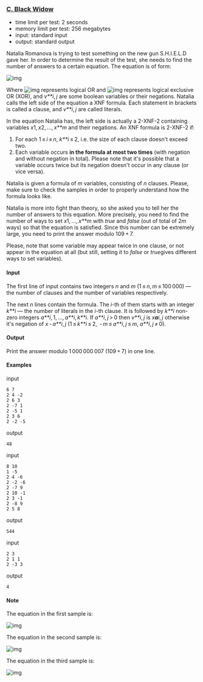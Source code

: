 ### [C. Black Widow](http://codeforces.com/problemset/problem/704/C)

- time limit per test: 2 seconds
- memory limit per test: 256 megabytes
- input: standard input
- output: standard output

Natalia Romanova is trying to test something on the new gun S.H.I.E.L.D gave her. In order to determine the result of the test, she needs to find the number of answers to a certain equation. The equation is of form:

![img](http://codeforces.com/predownloaded/0d/63/0d637ea7cd9d50e60ff47db836c3a91e0eb849b0.png)

Where ![img](http://codeforces.com/predownloaded/f6/6d/f66d5a8baeb3645356745f84de710ee8bca95c8d.png) represents logical OR and ![img](http://codeforces.com/predownloaded/7b/ea/7beade55e90846d70020a3d03521d3458b66751b.png) represents logical exclusive OR (XOR), and *v**i*, *j* are some boolean variables or their negations. Natalia calls the left side of the equation a XNF formula. Each statement in brackets is called a clause, and *v**i*, *j* are called literals.

In the equation Natalia has, the left side is actually a 2-XNF-2 containing variables *x*1, *x*2, ..., *x**m* and their negations. An XNF formula is 2-XNF-2 if:

1. For each 1 ≤ *i* ≤ *n*, *k**i* ≤ 2, i.e. the size of each clause doesn't exceed two.
2. Each variable occurs **in the formula at most two times** (with negation and without negation in total). Please note that it's possible that a variable occurs twice but its negation doesn't occur in any clause (or vice versa).

Natalia is given a formula of *m* variables, consisting of *n* clauses. Please, make sure to check the samples in order to properly understand how the formula looks like.

Natalia is more into fight than theory, so she asked you to tell her the number of answers to this equation. More precisely, you need to find the number of ways to set *x*1, ..., *x**m* with *true* and *false* (out of total of 2*m* ways) so that the equation is satisfied. Since this number can be extremely large, you need to print the answer modulo 109 + 7.

Please, note that some variable may appear twice in one clause, or not appear in the equation at all (but still, setting it to *false* or *true*gives different ways to set variables).

#### Input

The first line of input contains two integers *n* and *m* (1 ≤ *n*, *m* ≤ 100 000) — the number of clauses and the number of variables respectively.

The next *n* lines contain the formula. The *i*-th of them starts with an integer *k**i* — the number of literals in the *i*-th clause. It is followed by *k**i* non-zero integers *a**i*, 1, ..., *a**i*, *k**i*. If *a**i*, *j* > 0 then *v**i*, *j* is *x**a**i*, *j* otherwise it's negation of *x* - *a**i*, *j* (1 ≤ *k**i* ≤ 2,  - *m* ≤ *a**i*, *j* ≤ *m*, *a**i*, *j* ≠ 0).

#### Output

Print the answer modulo 1 000 000 007 (109 + 7) in one line.

#### Examples

input

```
6 7
2 4 -2
2 6 3
2 -7 1
2 -5 1
2 3 6
2 -2 -5

```

output

```
48

```

input

```
8 10
1 -5
2 4 -6
2 -2 -6
2 -7 9
2 10 -1
2 3 -1
2 -8 9
2 5 8

```

output

```
544

```

input

```
2 3
2 1 1
2 -3 3

```

output

```
4

```

#### Note

The equation in the first sample is:

![img](http://codeforces.com/predownloaded/28/8f/288f07e976c1475cdda679f67942ae7779907997.png)

The equation in the second sample is:

![img](http://codeforces.com/predownloaded/16/97/1697cc609520b34073afa6e868af4687f02d96a5.png)

The equation in the third sample is:

![img](http://codeforces.com/predownloaded/14/91/149195216145c6b69c5cf61dd873530f481f8a68.png)